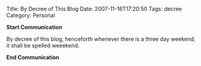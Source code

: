 Title: By Decree of This Blog
Date: 2007-11-16T17:20:50
Tags: decree
Category: Personal


**Start Communication**

By decree of this blog, henceforth whenever there is a three day weekend, it shall be spelled weeekend. 

**End Communication**
